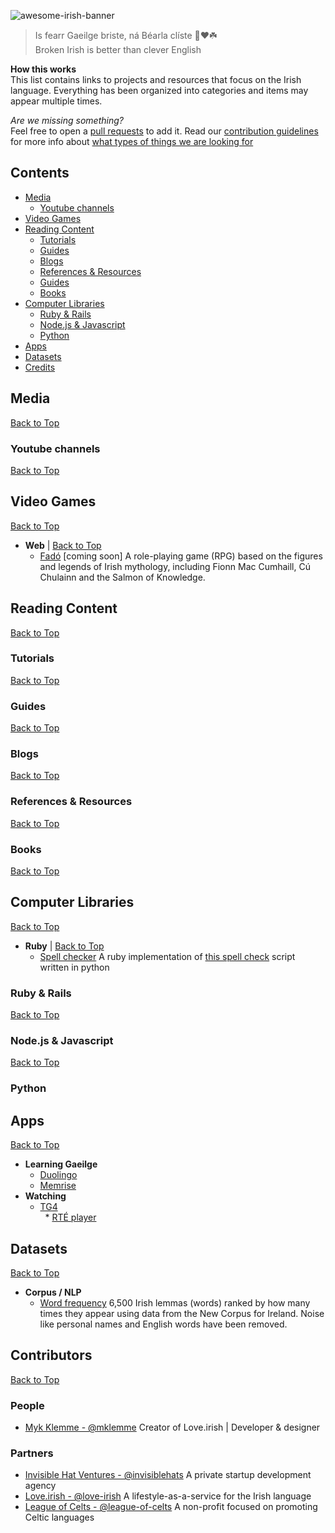 ![awesome-irish-banner](https://user-images.githubusercontent.com/1305776/39796597-3e7f3d34-530c-11e8-9b52-b472034e5f4d.png)

> Is fearr Gaeilge briste, ná Béarla clíste 👏❤️☘️  
> Broken Irish is better than clever English 

**How this works**  
This list contains links to projects and resources that focus on the Irish language. Everything has been organized into categories and items may appear multiple times.

*Are we missing something?*  
Feel free to open a [pull requests](https://github.com/mklemme/awesome-irish/pulls) to add it. Read our [contribution guidelines](contributing.md) for more info about [what types of things we are looking for](contributing.md#accepted-items)

## Contents
- [Media](#reading-content)
  - [Youtube channels](#tutorials)
- [Video Games](#video-games)
- [Reading Content](#reading-content)
  - [Tutorials](#tutorials)
  - [Guides](#guides)
  - [Blogs](#blogs)
  - [References & Resources](#references)
  - [Guides](#online-courses)
  - [Books](#books)
- [Computer Libraries](#libraries)
  - [Ruby & Rails](#ruby)
  - [Node.js & Javascript](#node)
  - [Python](#ruby)
- [Apps](#apps)
- [Datasets](#datasets)
- [Credits](#credits)

## Media
[Back to Top](#contents)
### Youtube channels
[Back to Top](#contents)
## Video Games
[Back to Top](#contents)
 * <a id="web">**Web**</a> | [Back to Top](#contents)
   * [Fadó](https://www.rte.ie/lifestyle/living/2019/0321/1037756-fado-the-video-game-merging-irish-myths-with-modern-tech/) [coming soon] A role-playing game (RPG) based on the figures and legends of Irish mythology, including Fionn Mac Cumhaill, Cú Chulainn and the Salmon of Knowledge.
## Reading Content
[Back to Top](#contents)
### Tutorials
[Back to Top](#contents)
### Guides
[Back to Top](#contents)
### Blogs
[Back to Top](#contents)
### References & Resources
[Back to Top](#contents)
### Books
[Back to Top](#contents)
## Computer Libraries
[Back to Top](#contents)
 * <a id="ruby">**Ruby**</a> | [Back to Top](#contents)
   * [Spell checker](https://github.com/love-irish/spellchecker/) A ruby implementation of [this spell check](http://norvig.com/spell-correct.html) script written in python
### Ruby & Rails
[Back to Top](#contents)
### Node.js & Javascript
[Back to Top](#contents)
### Python
## Apps
[Back to Top](#contents)
 * <a id="learning">**Learning Gaeilge**</a>
   * [Duolingo](https://duolingo.com/) 
   * [Memrise](https://memrise.com/) 
* <a id="watching-content">**Watching**</a>
   * [TG4](https://www.tg4.ie/en/player/home/)  
   * [RTÉ player](https://www.rte.ie/player/assets/watch/)  
   
## Datasets
[Back to Top](#contents)

* <a id="language-datasets">**Corpus / NLP**</a>
   * [Word frequency](http://www.lexiconista.com/datasets/frequency-ga/) 6,500 Irish lemmas (words) ranked by how many times they appear using data from the New Corpus for Ireland. Noise like personal names and English words have been removed.

## Contributors
[Back to Top](#contents)
### People
- [Myk Klemme - @mklemme](https://github.com/mklemme) Creator of Love.irish | Developer & designer
### Partners
- [Invisible Hat Ventures - @invisiblehats](https://github.com/invisiblehats) A private startup development agency
- [Love.irish - @love-irish](https://github.com/love-irish) A lifestyle-as-a-service for the Irish language
- [League of Celts - @league-of-celts](https://github.com/league-of-celts) A non-profit focused on promoting Celtic languages

 
